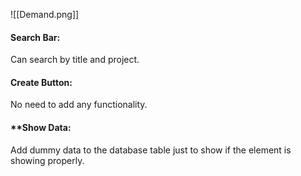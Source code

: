 ![[Demand.png]]


#### **Search Bar**: 
Can search by title and project.

#### **Create Button**: 
No need to add any functionality.

#### **Show Data: 
Add dummy data to the database table just to show if the element is showing properly.